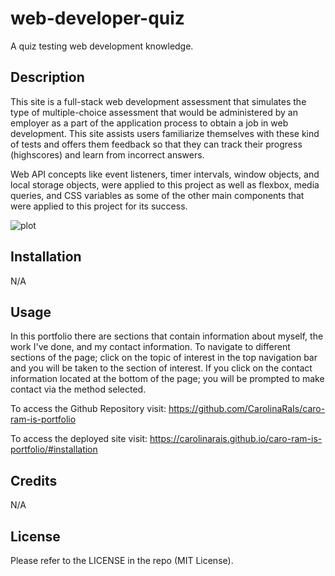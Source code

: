 # web-developer-quiz
A quiz testing web development knowledge.

## Description

This site is a full-stack web development assessment that simulates the type of multiple-choice assessment that would be administered by an employer as a part of the application process to obtain a job in web development. This site assists users familiarize themselves with these kind of tests and offers them feedback so that they can track their progress (highscores) and learn from incorrect answers.

Web API concepts like event listeners, timer intervals, window objects, and local storage objects, were applied to this project as well as flexbox, media queries, and CSS variables as some of the other main components that were applied to this project for its success.

![plot](./assets/images/2023portfolio.png)

## Installation

N/A

## Usage

In this portfolio there are sections that contain information about myself, the work I've done, and my contact information. To navigate to different sections of the page; click on the topic of interest in the top navigation bar and you will be taken to the section of interest. If you click on the contact information located at the bottom of the page; you will be prompted to make contact via the method selected.

To access the Github Repository visit:
https://github.com/CarolinaRaIs/caro-ram-is-portfolio

To access the deployed site visit:
https://carolinarais.github.io/caro-ram-is-portfolio/#installation

## Credits

N/A

## License

Please refer to the LICENSE in the repo (MIT License).